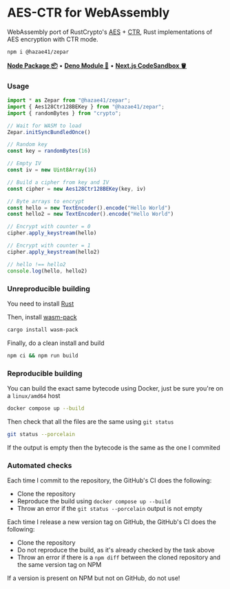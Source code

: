 # AES-CTR for WebAssembly

WebAssembly port of RustCrypto's [AES](https://github.com/RustCrypto/block-ciphers) + [CTR](https://github.com/RustCrypto/block-modes), 
Rust implementations of AES encryption with CTR mode.

```bash
npm i @hazae41/zepar
```

[**Node Package 📦**](https://www.npmjs.com/package/@hazae41/zepar) • [**Deno Module 🦖**](https://deno.land/x/zepar) • [**Next.js CodeSandbox 🪣**](https://codesandbox.io/p/github/hazae41/zepar-example-next)

### Usage

```ts
import * as Zepar from "@hazae41/zepar";
import { Aes128Ctr128BEKey } from "@hazae41/zepar";
import { randomBytes } from "crypto";

// Wait for WASM to load
Zepar.initSyncBundledOnce()

// Random key
const key = randomBytes(16)

// Empty IV
const iv = new Uint8Array(16)

// Build a cipher from key and IV
const cipher = new Aes128Ctr128BEKey(key, iv)

// Byte arrays to encrypt
const hello = new TextEncoder().encode("Hello World")
const hello2 = new TextEncoder().encode("Hello World")

// Encrypt with counter = 0
cipher.apply_keystream(hello)

// Encrypt with counter = 1
cipher.apply_keystream(hello2)

// hello !== hello2
console.log(hello, hello2)
```

### Unreproducible building

You need to install [Rust](https://www.rust-lang.org/tools/install)

Then, install [wasm-pack](https://github.com/rustwasm/wasm-pack)

```bash
cargo install wasm-pack
```

Finally, do a clean install and build

```bash
npm ci && npm run build
```

### Reproducible building

You can build the exact same bytecode using Docker, just be sure you're on a `linux/amd64` host

```bash
docker compose up --build
```

Then check that all the files are the same using `git status`

```bash
git status --porcelain
```

If the output is empty then the bytecode is the same as the one I commited

### Automated checks

Each time I commit to the repository, the GitHub's CI does the following:
- Clone the repository
- Reproduce the build using `docker compose up --build`
- Throw an error if the `git status --porcelain` output is not empty

Each time I release a new version tag on GitHub, the GitHub's CI does the following:
- Clone the repository
- Do not reproduce the build, as it's already checked by the task above
- Throw an error if there is a `npm diff` between the cloned repository and the same version tag on NPM

If a version is present on NPM but not on GitHub, do not use!